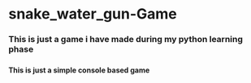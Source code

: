 # snake_water_gun-Game
<h3>This is just a game i have made during my python learning phase<h3>
<h4>This is just a simple console based game<h4>